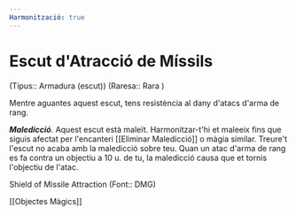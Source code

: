```yaml
---
Harmonització: true
---
```

# Escut d'Atracció de Míssils

(Tipus:: Armadura (escut)) (Raresa:: Rara )

Mentre aguantes aquest escut, tens resistència al dany d'atacs d'arma de rang.

***Maledicció***. Aquest escut està maleït. Harmonitzar-t'hi et maleeix fins que siguis afectat per l'encanteri [[Eliminar Maledicció]] o màgia similar. Treure't l'escut no acaba amb la maledicció sobre teu. Quan un atac d'arma de rang es fa contra un objectiu a 10 u. de tu, la maledicció causa que et tornis l'objectiu de l'atac.

Shield of Missile Attraction (Font:: DMG)

[[Objectes Màgics]]